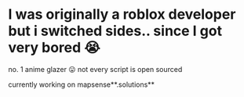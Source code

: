 # I was originally a roblox developer but i switched sides.. since I got very bored 😭

no. 1 anime glazer 😛
not every script is open sourced

currently working on mapsense**.solutions**
